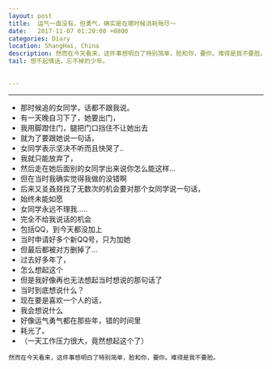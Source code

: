 ```yaml
---
layout: post
title:  运气一直没有，但勇气，确实是在哪时候消耗殆尽～
date:   2017-11-07 01:20:00 +0800
categories: Diary
location: ShangHai, China
description: 然而在今天看来，这件事想明白了特别简单，脸和你，要你。难得是我不要脸。
tail: 想不起情话，忘不掉的少年。
      

---
```

---


+ 那时候追的女同学，话都不跟我说。
+ 有一天晚自习下了，她要出门，
+ 我用脚蹬住门，腿把门口挡住不让她出去
+ 就为了要跟她说一句话，
+ 女同学表示坚决不听而且快哭了..
+ 我就只能放弃了，
+ 然后走在她后面别的女同学出来说你怎么能这样...
+ 但在当时我确实觉得我做的没错啊
+ 后来又㕛叒叕找了无数次的机会要对那个女同学说一句话，
+ 始终未能如愿
+ 女同学永远不理我.....
+ 完全不给我说话的机会
+ 包括QQ，到今天都没加上
+ 当时申请好多个新QQ号，只为加她
+ 但最后都被对方删掉了...
+ 过去好多年了，
+ 怎么想起这个
+ 但是我好像再也无法想起当时想说的那句话了
+ 当时到底想说什么？
+ 现在要是喜欢一个人的话，
+ 我会想说什么
+ 好像运气勇气都在那些年，错的时间里
+ 耗光了。
+ （一天工作压力很大，竟然想起这个了）

`然而在今天看来，这件事想明白了特别简单，脸和你，要你。难得是我不要脸。`